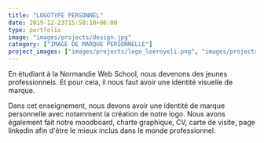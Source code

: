 ```yaml
---
title: "LOGOTYPE PERSONNEL"
date: 2019-12-23T15:58:10+06:00
type: portfolio
image: "images/projects/design.jpg"
category: ["IMAGE DE MARQUE PERSONNELLE"]
project_images: ["images/projects/logo_leeroyeli.png", "images/projects/"]
---
```


En étudiant à la Normandie Web School, nous devenons des jeunes professionnels. Et pour cela, il nous faut avoir une identité visuelle de marque. 

Dans cet enseignement, nous devons avoir une identité de marque personnelle avec notamment la création de notre logo. Nous avons également fait notre moodboard, charte graphique, CV, carte de visite, page linkedin afin d'être le mieux inclus dans le monde professionnel.

